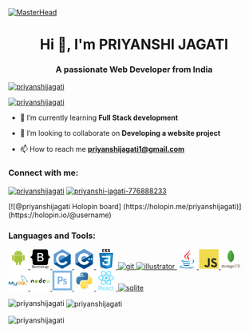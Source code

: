 [![MasterHead](https://trisya.com/myimg/child/Website%20Design.gif)](https://priyanshijagati.io)
<h1 align="center">Hi 👋, I'm PRIYANSHI JAGATI</h1>
<h3 align="center">A passionate Web Developer from India</h3>

<p align="left"> <a href="https://github.com/ryo-ma/github-profile-trophy"><img src="https://github-profile-trophy.vercel.app/?username=priyanshijagati" alt="priyanshijagati" /></a> </p>

<p align="left"> <a href="https://twitter.com/priyanshijagati" target="blank"><img src="https://img.shields.io/twitter/follow/priyanshijagati?logo=twitter&style=for-the-badge" alt="priyanshijagati" /></a> </p>

- 🌱 I’m currently learning **Full Stack development**

- 👯 I’m looking to collaborate on **Developing a website project**

- 📫 How to reach me **priyanshijagati1@gmail.com**

<h3 align="left">Connect with me:</h3>
<p align="left">
<a href="https://twitter.com/priyanshijagati" target="blank"><img align="center" src="https://raw.githubusercontent.com/rahuldkjain/github-profile-readme-generator/master/src/images/icons/Social/twitter.svg" alt="priyanshijagati" height="30" width="40" /></a>
<a href="https://linkedin.com/in/priyanshi-jagati-776888233" target="blank"><img align="center" src="https://raw.githubusercontent.com/rahuldkjain/github-profile-readme-generator/master/src/images/icons/Social/linked-in-alt.svg" alt="priyanshi-jagati-776888233" height="30" width="40" /></a>
</p>
<!--  <img src="" alt="An image of @priyanshijagati's Holopin badges, which is a link to view their full Holopin profile" data-canonical-src="(https://holopin.me/priyanshijagati)" style="max-width: 100%;"> -->
 [![@priyanshijagati Holopin board] (https://holopin.me/priyanshijagati)]
(https://holopin.io/@username)

<h3 align="left">Languages and Tools:</h3>
<p align="left"> <a href="https://developer.android.com" target="_blank" rel="noreferrer"> <img src="https://raw.githubusercontent.com/devicons/devicon/master/icons/android/android-original-wordmark.svg" alt="android" width="40" height="40"/> </a> <a href="https://getbootstrap.com" target="_blank" rel="noreferrer"> <img src="https://raw.githubusercontent.com/devicons/devicon/master/icons/bootstrap/bootstrap-plain-wordmark.svg" alt="bootstrap" width="40" height="40"/> </a> <a href="https://www.cprogramming.com/" target="_blank" rel="noreferrer"> <img src="https://raw.githubusercontent.com/devicons/devicon/master/icons/c/c-original.svg" alt="c" width="40" height="40"/> </a> <a href="https://www.w3schools.com/cpp/" target="_blank" rel="noreferrer"> <img src="https://raw.githubusercontent.com/devicons/devicon/master/icons/cplusplus/cplusplus-original.svg" alt="cplusplus" width="40" height="40"/> </a> <a href="https://www.w3schools.com/css/" target="_blank" rel="noreferrer"> <img src="https://raw.githubusercontent.com/devicons/devicon/master/icons/css3/css3-original-wordmark.svg" alt="css3" width="40" height="40"/> </a> <a href="https://git-scm.com/" target="_blank" rel="noreferrer"> <img src="https://www.vectorlogo.zone/logos/git-scm/git-scm-icon.svg" alt="git" width="40" height="40"/> </a> <a href="https://www.adobe.com/in/products/illustrator.html" target="_blank" rel="noreferrer"> <img src="https://www.vectorlogo.zone/logos/adobe_illustrator/adobe_illustrator-icon.svg" alt="illustrator" width="40" height="40"/> </a> <a href="https://www.java.com" target="_blank" rel="noreferrer"> <img src="https://raw.githubusercontent.com/devicons/devicon/master/icons/java/java-original.svg" alt="java" width="40" height="40"/> </a> <a href="https://developer.mozilla.org/en-US/docs/Web/JavaScript" target="_blank" rel="noreferrer"> <img src="https://raw.githubusercontent.com/devicons/devicon/master/icons/javascript/javascript-original.svg" alt="javascript" width="40" height="40"/> </a> <a href="https://www.mongodb.com/" target="_blank" rel="noreferrer"> <img src="https://raw.githubusercontent.com/devicons/devicon/master/icons/mongodb/mongodb-original-wordmark.svg" alt="mongodb" width="40" height="40"/> </a> <a href="https://www.mysql.com/" target="_blank" rel="noreferrer"> <img src="https://raw.githubusercontent.com/devicons/devicon/master/icons/mysql/mysql-original-wordmark.svg" alt="mysql" width="40" height="40"/> </a> <a href="https://nodejs.org" target="_blank" rel="noreferrer"> <img src="https://raw.githubusercontent.com/devicons/devicon/master/icons/nodejs/nodejs-original-wordmark.svg" alt="nodejs" width="40" height="40"/> </a> <a href="https://www.photoshop.com/en" target="_blank" rel="noreferrer"> <img src="https://raw.githubusercontent.com/devicons/devicon/master/icons/photoshop/photoshop-line.svg" alt="photoshop" width="40" height="40"/> </a> <a href="https://www.python.org" target="_blank" rel="noreferrer"> <img src="https://raw.githubusercontent.com/devicons/devicon/master/icons/python/python-original.svg" alt="python" width="40" height="40"/> </a> <a href="https://reactjs.org/" target="_blank" rel="noreferrer"> <img src="https://raw.githubusercontent.com/devicons/devicon/master/icons/react/react-original-wordmark.svg" alt="react" width="40" height="40"/> </a> <a href="https://www.sqlite.org/" target="_blank" rel="noreferrer"> <img src="https://www.vectorlogo.zone/logos/sqlite/sqlite-icon.svg" alt="sqlite" width="40" height="40"/> </a> </p>

<p><img align="left" src="https://github-readme-stats.vercel.app/api/top-langs?username=priyanshijagati&show_icons=true&locale=en&layout=compact" alt="priyanshijagati" /></p>

<p>&nbsp;<img align="center" src="https://github-readme-stats.vercel.app/api?username=priyanshijagati&show_icons=true&locale=en" alt="priyanshijagati" /></p>

<p><img align="center" src="https://github-readme-streak-stats.herokuapp.com/?user=priyanshijagati&" alt="priyanshijagati" /></p>

